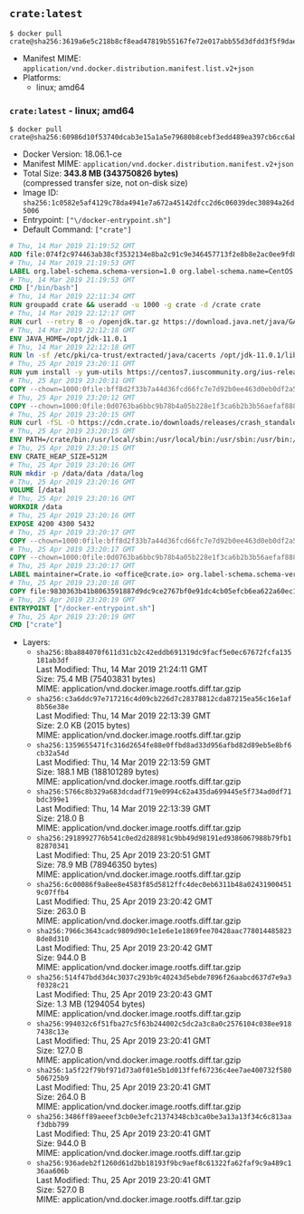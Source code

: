 ## `crate:latest`

```console
$ docker pull crate@sha256:3619a6e5c218b8cf8ead47819b55167fe72e017abb55d3dfdd3f5f9dae676756
```

-	Manifest MIME: `application/vnd.docker.distribution.manifest.list.v2+json`
-	Platforms:
	-	linux; amd64

### `crate:latest` - linux; amd64

```console
$ docker pull crate@sha256:60986d10f53740dcab3e15a1a5e79680b8cebf3edd489ea397cb6cc6abca885a
```

-	Docker Version: 18.06.1-ce
-	Manifest MIME: `application/vnd.docker.distribution.manifest.v2+json`
-	Total Size: **343.8 MB (343750826 bytes)**  
	(compressed transfer size, not on-disk size)
-	Image ID: `sha256:1c0582e5af4129c78da4941e7a672a45142dfcc2d6c06039dec30894a26d5006`
-	Entrypoint: `["\/docker-entrypoint.sh"]`
-	Default Command: `["crate"]`

```dockerfile
# Thu, 14 Mar 2019 21:19:52 GMT
ADD file:074f2c974463ab38cf3532134e8ba2c91c9e346457713f2e8b8e2ac0ee9fd83d in / 
# Thu, 14 Mar 2019 21:19:53 GMT
LABEL org.label-schema.schema-version=1.0 org.label-schema.name=CentOS Base Image org.label-schema.vendor=CentOS org.label-schema.license=GPLv2 org.label-schema.build-date=20190305
# Thu, 14 Mar 2019 21:19:53 GMT
CMD ["/bin/bash"]
# Thu, 14 Mar 2019 22:11:34 GMT
RUN groupadd crate && useradd -u 1000 -g crate -d /crate crate
# Thu, 14 Mar 2019 22:12:17 GMT
RUN curl --retry 8 -o /openjdk.tar.gz https://download.java.net/java/GA/jdk11/13/GPL/openjdk-11.0.1_linux-x64_bin.tar.gz     && echo "7a6bb980b9c91c478421f865087ad2d69086a0583aeeb9e69204785e8e97dcfd */openjdk.tar.gz" | sha256sum -c -     && tar -C /opt -zxf /openjdk.tar.gz     && rm /openjdk.tar.gz
# Thu, 14 Mar 2019 22:12:18 GMT
ENV JAVA_HOME=/opt/jdk-11.0.1
# Thu, 14 Mar 2019 22:12:18 GMT
RUN ln -sf /etc/pki/ca-trust/extracted/java/cacerts /opt/jdk-11.0.1/lib/security/cacerts
# Thu, 25 Apr 2019 23:20:11 GMT
RUN yum install -y yum-utils https://centos7.iuscommunity.org/ius-release.rpm     && yum makecache     && yum install -y python36u openssl     && yum clean all     && rm -rf /var/cache/yum     && curl -fSL -O https://cdn.crate.io/downloads/releases/crate-3.3.2.tar.gz     && curl -fSL -O https://cdn.crate.io/downloads/releases/crate-3.3.2.tar.gz.asc     && export GNUPGHOME="$(mktemp -d)"     && gpg --keyserver hkp://keyserver.ubuntu.com:80 --recv-keys 90C23FC6585BC0717F8FBFC37FAAE51A06F6EAEB     && gpg --batch --verify crate-3.3.2.tar.gz.asc crate-3.3.2.tar.gz     && rm -rf "$GNUPGHOME" crate-3.3.2.tar.gz.asc     && tar -xf crate-3.3.2.tar.gz -C /crate --strip-components=1     && rm crate-3.3.2.tar.gz     && ln -sf /usr/bin/python3.6 /usr/bin/python3     && ln -sf /usr/bin/python3.6 /usr/bin/python
# Thu, 25 Apr 2019 23:20:11 GMT
COPY --chown=1000:0file:bff8d2f33b7a44d36fcd66fc7e7d92b0ee463d0eb0df2a56e42511d4f1b3e9b2 in /crate/config/crate.yml 
# Thu, 25 Apr 2019 23:20:12 GMT
COPY --chown=1000:0file:0d0763ba6bbc9b78b4a05b228e1f3ca6b2b3b56aefaf888ab848f021062291d1 in /crate/config/log4j2.properties 
# Thu, 25 Apr 2019 23:20:15 GMT
RUN curl -fSL -O https://cdn.crate.io/downloads/releases/crash_standalone_0.24.2    && curl -fSL -O https://cdn.crate.io/downloads/releases/crash_standalone_0.24.2.asc     && export GNUPGHOME="$(mktemp -d)"     && gpg --keyserver hkp://keyserver.ubuntu.com:80 --recv-keys 90C23FC6585BC0717F8FBFC37FAAE51A06F6EAEB     && gpg --batch --verify crash_standalone_0.24.2.asc crash_standalone_0.24.2     && rm -rf "$GNUPGHOME" crash_standalone_0.24.2.asc     && mv crash_standalone_0.24.2 /usr/local/bin/crash     && chmod +x /usr/local/bin/crash
# Thu, 25 Apr 2019 23:20:15 GMT
ENV PATH=/crate/bin:/usr/local/sbin:/usr/local/bin:/usr/sbin:/usr/bin:/sbin:/bin
# Thu, 25 Apr 2019 23:20:15 GMT
ENV CRATE_HEAP_SIZE=512M
# Thu, 25 Apr 2019 23:20:16 GMT
RUN mkdir -p /data/data /data/log
# Thu, 25 Apr 2019 23:20:16 GMT
VOLUME [/data]
# Thu, 25 Apr 2019 23:20:16 GMT
WORKDIR /data
# Thu, 25 Apr 2019 23:20:16 GMT
EXPOSE 4200 4300 5432
# Thu, 25 Apr 2019 23:20:17 GMT
COPY --chown=1000:0file:bff8d2f33b7a44d36fcd66fc7e7d92b0ee463d0eb0df2a56e42511d4f1b3e9b2 in /crate/config/crate.yml 
# Thu, 25 Apr 2019 23:20:17 GMT
COPY --chown=1000:0file:0d0763ba6bbc9b78b4a05b228e1f3ca6b2b3b56aefaf888ab848f021062291d1 in /crate/config/log4j2.properties 
# Thu, 25 Apr 2019 23:20:17 GMT
LABEL maintainer=Crate.io <office@crate.io> org.label-schema.schema-version=1.0 org.label-schema.build-date=2019-04-18T12:45:50.167245069+00:00 org.label-schema.name=crate org.label-schema.description=CrateDB is a distributed SQL database handles massive amounts of machine data in real-time. org.label-schema.url=https://crate.io/products/cratedb/ org.label-schema.vcs-url=https://github.com/crate/docker-crate org.label-schema.vendor=Crate.io org.label-schema.version=3.3.2
# Thu, 25 Apr 2019 23:20:18 GMT
COPY file:9830363b41b8063591887d9dc9ce2767bf0e91dc4cb05efcb6ea622a60ec15e3 in / 
# Thu, 25 Apr 2019 23:20:19 GMT
ENTRYPOINT ["/docker-entrypoint.sh"]
# Thu, 25 Apr 2019 23:20:19 GMT
CMD ["crate"]
```

-	Layers:
	-	`sha256:8ba884070f611d31cb2c42eddb691319dc9facf5e0ec67672fcfa135181ab3df`  
		Last Modified: Thu, 14 Mar 2019 21:24:11 GMT  
		Size: 75.4 MB (75403831 bytes)  
		MIME: application/vnd.docker.image.rootfs.diff.tar.gzip
	-	`sha256:c3a6ddc97e717216c4d09cb226d7c28378812cda87215ea56c16e1af8b56e38e`  
		Last Modified: Thu, 14 Mar 2019 22:13:39 GMT  
		Size: 2.0 KB (2015 bytes)  
		MIME: application/vnd.docker.image.rootfs.diff.tar.gzip
	-	`sha256:1359655471fc316d2654fe88e0ffbd8ad33d956afbd82d89eb5e8bf6cb32a54d`  
		Last Modified: Thu, 14 Mar 2019 22:13:59 GMT  
		Size: 188.1 MB (188101289 bytes)  
		MIME: application/vnd.docker.image.rootfs.diff.tar.gzip
	-	`sha256:5766c8b329a683dcdadf719e0994c62a435da699445e5f734ad0df71bdc399e1`  
		Last Modified: Thu, 14 Mar 2019 22:13:39 GMT  
		Size: 218.0 B  
		MIME: application/vnd.docker.image.rootfs.diff.tar.gzip
	-	`sha256:2918992776b541c0ed2d288981c9bb49d98191ed9386067988b79fb182870341`  
		Last Modified: Thu, 25 Apr 2019 23:20:51 GMT  
		Size: 78.9 MB (78946350 bytes)  
		MIME: application/vnd.docker.image.rootfs.diff.tar.gzip
	-	`sha256:6c00086f9a8ee8e4583f85d5812ffc4dec0eb6311b48a024319004519c07ffb4`  
		Last Modified: Thu, 25 Apr 2019 23:20:42 GMT  
		Size: 263.0 B  
		MIME: application/vnd.docker.image.rootfs.diff.tar.gzip
	-	`sha256:7966c3643cadc9809d90c1e1e6e1e1869fee70428aac7780144858238de8d310`  
		Last Modified: Thu, 25 Apr 2019 23:20:42 GMT  
		Size: 944.0 B  
		MIME: application/vnd.docker.image.rootfs.diff.tar.gzip
	-	`sha256:514f47bdd3d4c3037c293b9c40243d5ebde7896f26aabcd637d7e9a3f0328c21`  
		Last Modified: Thu, 25 Apr 2019 23:20:43 GMT  
		Size: 1.3 MB (1294054 bytes)  
		MIME: application/vnd.docker.image.rootfs.diff.tar.gzip
	-	`sha256:994032c6f51fba27c5f63b244002c5dc2a3c8a0c2576104c038ee9187438c13e`  
		Last Modified: Thu, 25 Apr 2019 23:20:41 GMT  
		Size: 127.0 B  
		MIME: application/vnd.docker.image.rootfs.diff.tar.gzip
	-	`sha256:1a5f22f79bf971d73a0f01e5b1d013ffef67236c4ee7ae400732f580506725b9`  
		Last Modified: Thu, 25 Apr 2019 23:20:41 GMT  
		Size: 264.0 B  
		MIME: application/vnd.docker.image.rootfs.diff.tar.gzip
	-	`sha256:3486ff89aeeef3cb0e3efc21374348cb3ca0be3a13a13f34c6c813aaf3dbb799`  
		Last Modified: Thu, 25 Apr 2019 23:20:41 GMT  
		Size: 944.0 B  
		MIME: application/vnd.docker.image.rootfs.diff.tar.gzip
	-	`sha256:936adeb2f1260d61d2bb18193f9bc9aef8c61322fa62faf9c9a489c136aa606b`  
		Last Modified: Thu, 25 Apr 2019 23:20:41 GMT  
		Size: 527.0 B  
		MIME: application/vnd.docker.image.rootfs.diff.tar.gzip
